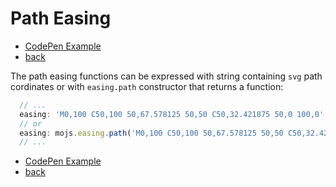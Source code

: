 # Path Easing

- [CodePen Example](https://codepen.io/sol0mka/pen/KMWgQp?editors=0010)
- [back](/api/readme.md)

The path easing functions can be expressed with string containing `svg` path cordinates or with `easing.path` constructor that returns a function:

```javascript
  // ...
  easing: 'M0,100 C50,100 50,67.578125 50,50 C50,32.421875 50,0 100,0',
  // or
  easing: mojs.easing.path('M0,100 C50,100 50,67.578125 50,50 C50,32.421875 50,0 100,0')
  // ...
```

- [CodePen Example](https://codepen.io/sol0mka/pen/KMWgQp?editors=0010)
- [back](/api/readme.md)